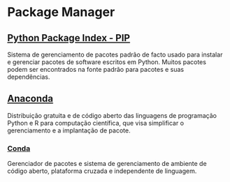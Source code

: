 # Package Manager

## [Python Package Index - PIP](https://pypi.org/project/pip/)
Sistema de gerenciamento de pacotes padrão de facto usado para instalar e gerenciar pacotes de software escritos em Python. 
Muitos pacotes podem ser encontrados na fonte padrão para pacotes e suas dependências.

## [Anaconda](https://www.anaconda.com/) 
Distribuição gratuita e de código aberto das linguagens de programação Python e R para computação científica, que visa simplificar o gerenciamento e a implantação de pacote.

### [Conda](https://docs.conda.io/en/latest/)
Gerenciador de pacotes e sistema de gerenciamento de ambiente de código aberto, plataforma cruzada e independente de linguagem.